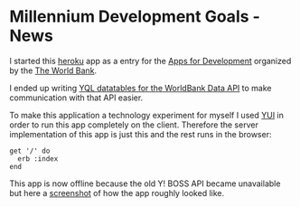 # Millennium Development Goals - News

I started this [heroku][heroku] app as a entry for the [Apps for Development][appsfordevelopment] organized by the [The World Bank][worldbank].

I ended up writing [YQL datatables for the WorldBank Data API][yql_worldbank] to make communication with that API easier.

To make this application a technology experiment for myself I used [YUI][yui] in order to run this app completely on the client. Therefore the server implementation of this app is just this and the rest runs in the browser:

    get '/' do
      erb :index
    end

This app is now offline because the old Y! BOSS API became unavailable but here a [screenshot](https://github.com/spier/mdg_news/raw/master/mdgnews_screenshot.png) of how the app roughly looked like.



[appsfordevelopment]: http://appsfordevelopment.challengepost.com
[worldbank]: http://www.worldbank.org/
[heroku]: http://www.heroku.com
[yql_worldbank]: https://github.com/spier/yql_worldbank
[yui]: http://developer.yahoo.com/yui/